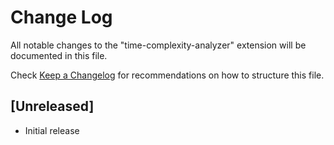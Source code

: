 # Change Log

All notable changes to the "time-complexity-analyzer" extension will be documented in this file.

Check [Keep a Changelog](http://keepachangelog.com/) for recommendations on how to structure this file.

## [Unreleased]

- Initial release